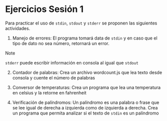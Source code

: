 # Ejercicios Sesión 1

Para practicar el uso de `stdin`, `stdout` y `stderr` se proponen las siguientes actividades.

1. Manejo de errores: El programa tomará data de `stdin` y en caso que el tipo de dato no sea número, retornará un error.

> [!NOTE]
> `stderr` puede escribir información en consola al igual que `stdout`

2. Contador de palabras: Crea un archivo wordcount.js que lea texto desde consola y cuente el número de palabras

3. Conversor de temperaturas: Crea un programa que lea una temperatura en celsius y la retorne en fahrenheit

4. Verificación de palíndromos: Un palíndromo es una palabra o frase que se lee igual de derecha a izquierda como de izquierda a derecha. Crea un programa que permita analizar si el texto de `stdin` es un palíndromo
